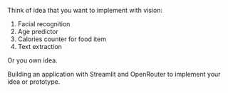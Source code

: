 Think of idea that you want to implement with vision:

1. Facial recognition
2. Age predictor
3. Calories counter for food item
4. Text extraction

Or you own idea.


Building an application with Streamlit and OpenRouter to implement your idea or prototype.
